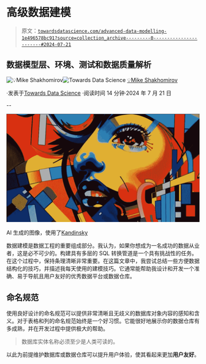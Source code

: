 # 高级数据建模

> 原文：[`towardsdatascience.com/advanced-data-modelling-1e496578bc91?source=collection_archive---------0-----------------------#2024-07-21`](https://towardsdatascience.com/advanced-data-modelling-1e496578bc91?source=collection_archive---------0-----------------------#2024-07-21)

## 数据模型层、环境、测试和数据质量解析

[](https://mshakhomirov.medium.com/?source=post_page---byline--1e496578bc91--------------------------------)![💡Mike Shakhomirov](https://mshakhomirov.medium.com/?source=post_page---byline--1e496578bc91--------------------------------)[](https://towardsdatascience.com/?source=post_page---byline--1e496578bc91--------------------------------)![Towards Data Science](https://towardsdatascience.com/?source=post_page---byline--1e496578bc91--------------------------------) [💡Mike Shakhomirov](https://mshakhomirov.medium.com/?source=post_page---byline--1e496578bc91--------------------------------)

·发表于[Towards Data Science](https://towardsdatascience.com/?source=post_page---byline--1e496578bc91--------------------------------) ·阅读时间 14 分钟·2024 年 7 月 21 日

--

![](img/92d33eb077ec471e016d7ea654ff9788.png)

AI 生成的图像，使用了[Kandinsky](https://github.com/ai-forever/Kandinsky-2)

数据建模是数据工程的重要组成部分。我认为，如果你想成为一名成功的数据从业者，这是必不可少的。构建具有多层的 SQL 转换管道是一个具有挑战性的任务。在这个过程中，保持条理清晰非常重要。在这篇文章中，我尝试总结一些方便数据结构化的技巧，并描述我每天使用的建模技巧。它通常能帮助我设计和开发一个准确、易于导航且用户友好的优秀数据平台或数据仓库。

## 命名规范

使用良好设计的命名规范可以提供非常清晰且无歧义的数据库对象内容的感知和含义。对于表格和列的命名规范始终是一个好习惯。它能很好地展示你的数据仓库有多成熟，并在开发过程中提供极大的帮助。

> 数据库实体名称必须至少是人类可读的。

以此为前提维护数据库或数据仓库可以提升用户体验，使其看起来更加**用户友好**。
